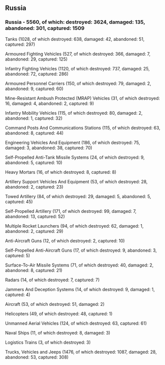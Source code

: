 
 
 ## Russia
 
 ### Russia - 5560, of which: destroyed: 3624, damaged: 135, abandoned: 301, captured: 1509

 

 

 Tanks (1028, of which destroyed: 638, damaged: 42, abandoned: 51, captured: 297)

 Armoured Fighting Vehicles (527, of which destroyed: 366, damaged: 7, abandoned: 29, captured: 125)

 Infantry Fighting Vehicles (1120, of which destroyed: 737, damaged: 25, abandoned: 72, captured: 286)

 Armoured Personnel Carriers (150, of which destroyed: 79, damaged: 2, abandoned: 9, captured: 60)

 Mine-Resistant Ambush Protected (MRAP) Vehicles (31, of which destroyed: 16, damaged: 4, abandoned: 2, captured: 9)

 Infantry Mobility Vehicles (115, of which destroyed: 80, damaged: 2, abandoned: 1, captured: 32)

 Command Posts And Communications Stations (115, of which destroyed: 63, abandoned: 8, captured: 44)

 Engineering Vehicles And Equipment (186, of which destroyed: 75, damaged: 3, abandoned: 38, captured: 70)

 Self-Propelled Anti-Tank Missile Systems (24, of which destroyed: 9, abandoned: 5, captured: 10)

 Heavy Mortars (16, of which destroyed: 8, captured: 8)

 Artillery Support Vehicles And Equipment (53, of which destroyed: 28, abandoned: 2, captured: 23)

 Towed Artillery (84, of which destroyed: 29, damaged: 5, abandoned: 5, captured: 45)

 Self-Propelled Artillery (171, of which destroyed: 99, damaged: 7, abandoned: 13, captured: 52)

 Multiple Rocket Launchers (94, of which destroyed: 62, damaged: 1, abandoned: 2, captured: 29)

 Anti-Aircraft Guns (12, of which destroyed: 2, captured: 10)

 Self-Propelled Anti-Aircraft Guns (17, of which destroyed: 9, abandoned: 3, captured: 5)

 Surface-To-Air Missile Systems (71, of which destroyed: 40, damaged: 2, abandoned: 8, captured: 21)

 Radars (14, of which destroyed: 7, captured: 7)

 Jammers And Deception Systems (14, of which destroyed: 9, damaged: 1, captured: 4)

 Aircraft (53, of which destroyed: 51, damaged: 2)

 Helicopters (49, of which destroyed: 48, captured: 1)

 Unmanned Aerial Vehicles (124, of which destroyed: 63, captured: 61)

 Naval Ships (11, of which destroyed: 8, damaged: 3)

 Logistics Trains (3, of which destroyed: 3)

 Trucks, Vehicles and Jeeps (1476, of which destroyed: 1087, damaged: 28, abandoned: 53, captured: 308)

